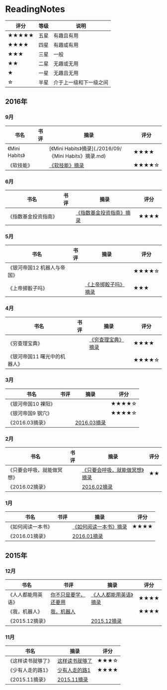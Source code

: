 # ReadingNotes
| 评分 | 等级 | 说明 |
|-----|------|-----|
| ★★★★★ | 五星 | 有趣且有用 |
| ★★★★ | 四星 | 有趣或有用 |
| ★★★ | 三星 | 一般 |
| ★★ | 二星 | 无趣或无用 |
| ★ | 一星 | 无趣且无用 |
| ☆ | 半星 | 介于上一级和下一级之间 |

## 2016年
### 9月
| 书名 | 书评 | 摘录 | 评分 |
|-----|------|------|-----|
| 《Mini Habits》 |  | [《Mini Habits》摘录](./2016/09/《Mini Habits》摘录.md) | ★★★★ |
| 《软技能》 |  | [《软技能》摘录](./2016/09/《软技能》摘录.md) | ★★★★☆ |

### 6月
| 书名 | 书评 | 摘录 | 评分 |
|-----|------|------|-----|
| 《指数基金投资指南》 | | [《指数基金投资指南》摘录](./2016/06/《指数基金投资指南》摘录.md) | ★★★★ |

### 5月
| 书名 | 书评 | 摘录 | 评分 |
|-----|------|------|-----|
| 《银河帝国12 机器人与帝国》 | | | ★★★★☆ |
| 《上帝掷骰子吗》 | | [《上帝掷骰子吗》摘录](./2016/05/《上帝掷骰子吗》摘录.md) | ★★★ |

### 4月
| 书名 | 书评 | 摘录 | 评分 |
|-----|------|------|-----|
| 《穷查理宝典》 | | [《穷查理宝典》摘录](./2016/04/《穷查理宝典》摘录.md) | ★★★★ |
| 《银河帝国11 曙光中的机器人》 | | | ★★★★☆ |

### 3月
| 书名 | 书评 | 摘录 | 评分 |
|-----|------|------|-----|
| 《银河帝国10 裸阳》 | | | ★★★★☆ |
| 《银河帝国9 钢穴》 | | | ★★★★☆ |
| 《2016.03摘录》 | | [2016.03摘录](./2016/03/2016.03摘录.md) | |

### 2月
| 书名 | 书评 | 摘录 | 评分 |
|-----|------|------|-----|
|《只要会呼吸，就能做冥想》 | | [《只要会呼吸，就能做冥想》摘录](./2016/02/《只要会呼吸，就能做冥想》摘录.md) | ★★ |
| 《2016.02摘录》 | | [2016.02摘录](./2016/02/2016.02摘录.md) | |

### 1月
| 书名 | 书评 | 摘录 | 评分 |
|-----|------|------|-----|
| 《如何阅读一本书》 | | [《如何阅读一本书》摘录](./2016/01/《如何阅读一本书》摘录.md) | ★★★★ |
| 《2016.01摘录》| | [2016.01摘录](./2016/01/2016.01摘录.md) | |

## 2015年
### 12月
| 书名 | 书评 | 摘录 | 评分 |
|-----|------|------|-----|
| 《人人都能用英语》 | [你不只是要学，还要用](./2015/12/你不只是要学，还要用.md) | [《人人都能用英语》摘录](./2015/12/《人人都能用英语》摘录.md) | ★★★★ |
| 《我，机器人》 | [我，机器人](./2015/12/我，机器人.md) | | ★★★★ |
| 《2015.12摘录》 | | [2015.12摘录](./2015/12/2015.12摘录.md) |  |

### 11月
| 书名 | 摘录 | 评分 |
|-----|------|-----|
| 《这样读书就够了》 | [这样读书就够了](./2015/11/这样读书就够了.md) | ★★★☆ |
| 《少有人走的路1》 | [少有人走的路1](./2015/11/少有人走的路1.md) | ★★★★ |
| 《2015.11摘录》 | [2015.11摘录](./2015/11/2015.11摘录.md) | |

